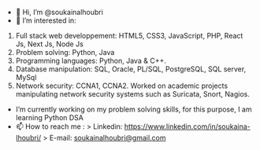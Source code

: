 - 👋 Hi, I’m @soukainalhoubri
- 👀 I’m interested in:
 1. Full stack web developpement: HTML5, CSS3, JavaScript, PHP, React Js, Next Js, Node Js
 2. Problem solving: Python, Java
 3. Programming languages: Python, Java & C++.
 3. Database manipulation: SQL, Oracle, PL/SQL, PostgreSQL, SQL server, MySql
 4. Network security: CCNA1, CCNA2. Worked on academic projects manipulating network security systems such as Suricata, Snort, Nagios.
-  I’m currently working on my problem solving skills, for this purpose, I am learning Python DSA
- 📫 How to reach me :
      > Linkedin: https://www.linkedin.com/in/soukaina-lhoubri/
      > E-mail: soukainalhoubri@gmail.com

